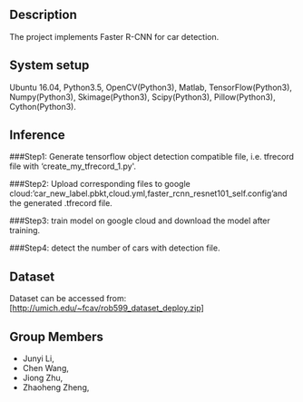 ## Description

The project implements Faster R-CNN for car detection.


## System setup

Ubuntu 16.04, Python3.5, OpenCV(Python3), Matlab, TensorFlow(Python3),
Numpy(Python3), Skimage(Python3), Scipy(Python3), Pillow(Python3), Cython(Python3).

## Inference

###Step1:
Generate tensorflow object detection compatible file, i.e. tfrecord file with ‘create_my_tfrecord_1.py'.

###Step2:
Upload corresponding files to google cloud:’car_new_label.pbkt,cloud.yml,faster_rcnn_resnet101_self.config’and the generated .tfrecord file.

###Step3:
train model on google cloud and download the model after training.

###Step4:
detect the number of cars with detection file.

## Dataset

 Dataset can be accessed from: [http://umich.edu/~fcav/rob599_dataset_deploy.zip]

## Group Members

* Junyi Li,
* Chen Wang,
* Jiong Zhu,
* Zhaoheng Zheng,
